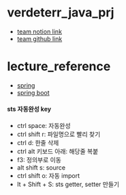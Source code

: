 # verdeterr_java_prj
- [team notion link](https://www.notion.so/792f10ceb8e34ad798ada7e757f10bb8)
- [team github link](https://github.com/gonekng/VerDeTerr.git)

# lecture_reference
- [spring](https://kimvampa.tistory.com/category/%EC%8A%A4%ED%94%84%EB%A7%81%20%ED%94%84%EB%A0%88%EC%9E%84%EC%9B%8C%ED%81%AC/%EA%B2%8C%EC%8B%9C%ED%8C%90%20%ED%94%84%EB%A1%9C%EC%A0%9D%ED%8A%B8)
- [spring boot](https://congsong.tistory.com/category/Spring%20Boot)

#### sts 자동완성 key
- ctrl space: 자동완성
- ctrl shift r: 파일명으로 빨리 찾기 
- ctrl d: 한줄 삭제
- ctrl alt 키보드 아래: 해당줄 복붙
- f3: 정의부로 이동
- alt shift s: source
- ctrl shift o: 자동 import
- lt + Shift + S: sts getter, setter 만들기

